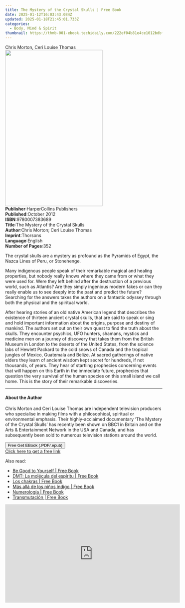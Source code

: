 ```yaml
---
title: The Mystery of the Crystal Skulls | Free Book
date: 2025-01-12T16:03:43.084Z
updated: 2025-01-18T21:45:01.733Z
categories:
  - Body, Mind & Spirit
thumbnail: https://thmb-001-ebook.techidaily.com/222ef04b81e4ce1012bdbfb9b705493b01c8c87e06c98a83ab8e1f1001dca209.jpg
---
```

<main id="book-container">
  <div class="flex flex-col">
    <div class="book-brief flex-1 py-6 px-4 sm:p-6 md:py-10 md:px-8">
      <!-- brief-->
      <div class="book-brief-main">Chris Morton, Ceri Louise Thomas</div>
    </div>
    <div
      class="book-meta-info flex-1 grid gap-4 col-start-1 col-end-3 row-start-1 sm:mb-6 sm:grid-cols-4 lg:gap-6 lg:col-start-2 lg:row-end-6 lg:row-span-6 lg:mb-0"
    >
      <div
        class="book-meta-info-left place-content-center mt-4 p-4 text-sm leading-6 col-start-2 col-span-2 dark:text-slate-400"
      >
        <img
          class="w-full h-500 object-cover rounded-lg sm:h-255 sm:col-span-2 lg:col-span-full"
          src="https://img-001-ebook.techidaily.com/368a30362b460f636c0d9da40fd10ebdbeebbefe58a54cdbe5e922b834b9f446.jpg"
          alt=""
          width="312"
          height="500"
        />
      </div>
      <div
        class="book-meta-info-right mt-2 col-start-1 row-start-2 col-span-3 self-center"
      >
        <!-- meta data  -->
        <div class="flex flex-col px-4 md:px-8">
          <div class="flex-1">
            <strong>Publisher</strong>:<span class="px-2"
              >HarperCollins Publishers</span
            >
          </div>
          <div class="flex-1">
            <strong>Published</strong>:<span class="px-2">October 2012</span>
          </div>
          <div class="flex-1">
            <strong>ISBN</strong>:<span class="px-2">9780007383689</span>
          </div>
          <div class="flex-1">
            <strong>Title</strong>:<span class="px-2"
              >The Mystery of the Crystal Skulls</span
            >
          </div>
          <div class="flex-1">
            <strong>Author</strong>:<span class="px-2"
              >Chris Morton; Ceri Louise Thomas</span
            >
          </div>
          <div class="flex-1">
            <strong>Imprint</strong>:<span class="px-2">Thorsons</span>
          </div>
          <div class="flex-1">
            <strong>Language</strong>:<span class="px-2">English</span>
          </div>
          <div class="flex-1">
            <strong>Number of Pages</strong>:<span class="px-2">352</span>
          </div>
        </div>
      </div>
    </div>
    <div class="book-description flex-1 py-6 px-4 sm:p-6 md:py-10 md:px-8">
      <div class="book-description-main">
        <div accordion-content="" id="description">
          <p>
            The crystal skulls are a mystery as profound as the Pyramids of
            Egypt, the Nazca Lines of Peru, or Stonehenge.
          </p>
          <p>
            Many indigenous people speak of their remarkable magical and healing
            properties, but nobody really knows where they came from or what
            they were used for. Were they left behind after the destruction of a
            previous world, such as Atlantis? Are they simply ingenious modern
            fakes or can they really enable us to see deeply into the past and
            predict the future? Searching for the answers takes the authors on a
            fantastic odyssey through both the physical and the spiritual world.
          </p>
          <p>
            After hearing stories of an old native American legend that
            describes the existence of thirteen ancient crystal skulls, that are
            said to speak or sing and hold important information about the
            origins, purpose and destiny of mankind. The authors set out on
            their own quest to find the truth about the skulls. They encounter
            psychics, UFO hunters, shamans, mystics and medicine men on a
            journey of discovery that takes them from the British Museum in
            London to the deserts of the United States, from the science labs of
            Hewlett Packard to the cold snows of Canada and the tropical jungles
            of Mexico, Guatemala and Belize. At sacred gatherings of native
            elders they learn of ancient wisdom kept secret for hundreds, if not
            thousands, of years. They hear of startling prophecies concerning
            events that will happen on this Earth in the immediate future,
            prophecies that question the very survival of the human species on
            this small island we call home. This is the story of their
            remarkable discoveries.
          </p>
        </div>
        <div class="accordion-fader"></div>
      </div>
    </div>
    <div class="book-excerpts flex-1 py-6 px-4 sm:p-6 md:py-10 md:px-8">
      <!-- excerpts-->
      <div class="book-excerpts-main">
        <hr />
        <h4 class="placeholder placeholder-heading">
          <span>About the Author</span>
        </h4>
        <p></p>
        <p>
          Chris Morton and Ceri Louise Thomas are independent television
          producers who specialise in making films with a philosophical,
          spiritual or environmental emphasis. Their highly-acclaimed
          documentary ‘The Mystery of the Crystal Skulls’ has recently been
          shown on BBC1 in Britain and on the Arts &amp; Entertainment Network
          in the USA and Canada, and has subsequently been sold to numerous
          television stations around the world.
        </p>
        <p></p>
      </div>
    </div>
    <div
      class="book-about-author flex-1 py-6 px-4 sm:p-6 md:py-10 md:px-8"
    ></div>
    <div class="book-free-get flex-1 py-6 px-4 sm:p-6 md:py-10 md:px-8">
      <button
        id="btn-free-get"
        class="bg-blue-500 hover:bg-blue-700 text-white font-bold py-2 px-4 rounded"
      >
        Free Get EBook (.PDF/.epub)
      </button>
      <div id="countdown-display" class="px-2 text-lg mt-2"></div>
      <a
        id="free-link"
        class="hidden bg-blue-500 hover:bg-blue-700 text-white font-bold py-2 px-4 rounded"
        href="https://www.ebooks.com/en-us/book/2209725/the-mystery-of-the-crystal-skulls/chris-morton/"
        target="_blank"
        >Click here to get a free link</a
      >
    </div>
    <script>
      let countdownTime = 0;
      let countdownInterval = null;
      document
        .getElementById('btn-free-get')
        .addEventListener('click', startCountdown);
      function startCountdown() {
        countdownTime = new Date().getTime() + 60000 * 3;
        countdownInterval = setInterval(updateCountdown, 1000);
        document.getElementById('btn-free-get').disabled = true;
        document
          .getElementById('btn-free-get')
          .classList.add('bg-gray-500', 'cursor-not-allowed');
      }
      function updateCountdown() {
        let currentTime = new Date().getTime();
        let timeLeft = countdownTime - currentTime;
        let secondsLeft = Math.floor(timeLeft / 1000);
        document.getElementById('countdown-display').innerHTML =
          `Remaining time: ${secondsLeft} seconds.`;
        if (secondsLeft <= 0) {
          clearInterval(countdownInterval);
          document.getElementById('btn-free-get').classList.add('hidden');
          document.getElementById('free-link').classList.remove('hidden');
          document.getElementById('countdown-display').innerHTML = '';
        }
      }
    </script>
  </div>
</main>

<ins class="adsbygoogle"
      style="display:block"
      data-ad-client="ca-pub-7571918770474297"
      data-ad-slot="8358498916"
      data-ad-format="auto"
      data-full-width-responsive="true"></ins>
    

<span class="atpl-alsoreadstyle">Also read:</span>
<div><ul>
<li><a href="https://novels-ebooks.techidaily.com/95785713-9781449437558-be-good-to-yourself/"><u>Be Good to Yourself | Free Book</u></a></li>
<li><a href="https://novels-ebooks.techidaily.com/95783146-9781620555187-dmt-la-molecula-del-espiritu/"><u>DMT: La molécula del espíritu | Free Book</u></a></li>
<li><a href="https://novels-ebooks.techidaily.com/95783160-9781620550809-los-chakras/"><u>Los chakras | Free Book</u></a></li>
<li><a href="https://novels-ebooks.techidaily.com/95783148-9781594778285-mas-alla-de-los-ninos-indigo/"><u>Más allá de los niños índigo | Free Book</u></a></li>
<li><a href="https://novels-ebooks.techidaily.com/95783161-9781620550786-numerologia/"><u>Numerología | Free Book</u></a></li>
<li><a href="https://novels-ebooks.techidaily.com/95783149-9781620552155-transmutacion/"><u>Transmutación | Free Book</u></a></li>
</ul></div>

<!-- affiliate ads begin -->
<iframe width="560" height="315" src="https://www.youtube.com/embed/3koT_-kvbks?si=sQV7FzPiz6GYITrE" title="YouTube video player" frameborder="0" allow="accelerometer; autoplay; clipboard-write; encrypted-media; gyroscope; picture-in-picture; web-share" referrerpolicy="strict-origin-when-cross-origin" allowfullscreen></iframe>
<!-- affiliate ads end -->

